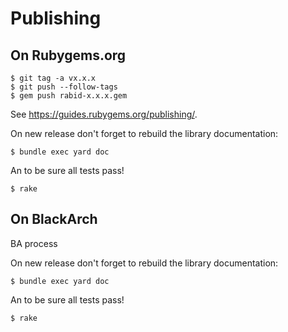 # Publishing

## On Rubygems.org

```
$ git tag -a vx.x.x
$ git push --follow-tags
$ gem push rabid-x.x.x.gem
```

See https://guides.rubygems.org/publishing/.

On new release don't forget to rebuild the library documentation:

```
$ bundle exec yard doc
```

An to be sure all tests pass!

```
$ rake
```

## On BlackArch

BA process

On new release don't forget to rebuild the library documentation:

```
$ bundle exec yard doc
```

An to be sure all tests pass!

```
$ rake
```
